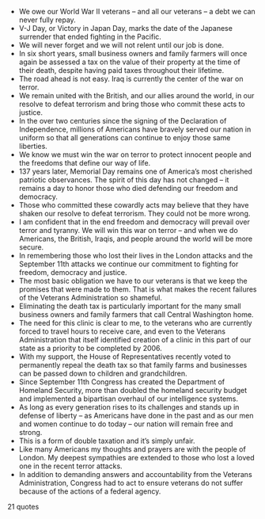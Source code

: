  - We owe our World War II veterans – and all our veterans – a debt we can never fully repay.
 - V-J Day, or Victory in Japan Day, marks the date of the Japanese surrender that ended fighting in the Pacific.
 - We will never forget and we will not relent until our job is done.
 - In six short years, small business owners and family farmers will once again be assessed a tax on the value of their property at the time of their death, despite having paid taxes throughout their lifetime.
 - The road ahead is not easy. Iraq is currently the center of the war on terror.
 - We remain united with the British, and our allies around the world, in our resolve to defeat terrorism and bring those who commit these acts to justice.
 - In the over two centuries since the signing of the Declaration of Independence, millions of Americans have bravely served our nation in uniform so that all generations can continue to enjoy those same liberties.
 - We know we must win the war on terror to protect innocent people and the freedoms that define our way of life.
 - 137 years later, Memorial Day remains one of America’s most cherished patriotic observances. The spirit of this day has not changed – it remains a day to honor those who died defending our freedom and democracy.
 - Those who committed these cowardly acts may believe that they have shaken our resolve to defeat terrorism. They could not be more wrong.
 - I am confident that in the end freedom and democracy will prevail over terror and tyranny. We will win this war on terror – and when we do Americans, the British, Iraqis, and people around the world will be more secure.
 - In remembering those who lost their lives in the London attacks and the September 11th attacks we continue our commitment to fighting for freedom, democracy and justice.
 - The most basic obligation we have to our veterans is that we keep the promises that were made to them. That is what makes the recent failures of the Veterans Administration so shameful.
 - Eliminating the death tax is particularly important for the many small business owners and family farmers that call Central Washington home.
 - The need for this clinic is clear to me, to the veterans who are currently forced to travel hours to receive care, and even to the Veterans Administration that itself identified creation of a clinic in this part of our state as a priority to be completed by 2006.
 - With my support, the House of Representatives recently voted to permanently repeal the death tax so that family farms and businesses can be passed down to children and grandchildren.
 - Since September 11th Congress has created the Department of Homeland Security, more than doubled the homeland security budget and implemented a bipartisan overhaul of our intelligence systems.
 - As long as every generation rises to its challenges and stands up in defense of liberty – as Americans have done in the past and as our men and women continue to do today – our nation will remain free and strong.
 - This is a form of double taxation and it’s simply unfair.
 - Like many Americans my thoughts and prayers are with the people of London. My deepest sympathies are extended to those who lost a loved one in the recent terror attacks.
 - In addition to demanding answers and accountability from the Veterans Administration, Congress had to act to ensure veterans do not suffer because of the actions of a federal agency.

21 quotes